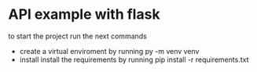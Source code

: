 # API example with flask

to start the project run the next commands

- create a virtual enviroment by running py -m venv venv
- install  install the requirements by running pip install -r requirements.txt